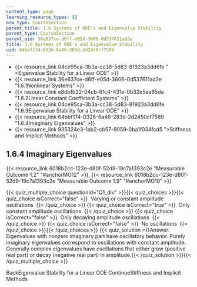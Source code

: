 ```yaml
---
content_type: page
learning_resource_types: []
ocw_type: CourseSection
parent_title: 1.6 Systems of ODE's and Eigenvalue Stability
parent_type: CourseSection
parent_uid: 36e637ce-d6ff-e05d-3606-0d537611ad2e
title: 1.6 Systems of ODE's and Eigenvalue Stability
uid: 64bbf174-0326-6a46-283d-2d2450cf7589
---
```


*   {{< resource_link 04ce95ca-3b3a-cc38-5d83-81923a3dd6fe "\<Eigenvalue Stability for a Linear ODE" >}}
*   {{< resource_link 36e637ce-d6ff-e05d-3606-0d537611ad2e "1.6.1Nonlinear Systems" >}}
*   {{< resource_link e8dbfb22-04cb-6fc4-431e-0b32e5ea65da "1.6.2Linear Constant Coefficient Systems" >}}
*   {{< resource_link 04ce95ca-3b3a-cc38-5d83-81923a3dd6fe "1.6.3Eigenvalue Stability for a Linear ODE" >}}
*   {{< resource_link 64bbf174-0326-6a46-283d-2d2450cf7589 "1.6.4Imaginary Eigenvalues" >}}
*   {{< resource_link 935324e3-1ab2-cb57-9059-0ba1f034fcd5 "\>Stiffness and Implicit Methods" >}}

1.6.4 Imaginary Eigenvalues
---------------------------

{{< resource_link 6018b2cc-123e-d80f-52d9-19c7a1393c2e "Measurable Outcome 1.2" "#anchorMO12" >}}, {{< resource_link 6018b2cc-123e-d80f-52d9-19c7a1393c2e "Measurable Outcome 1.9" "#anchorMO19" >}} 

{{< quiz_multiple_choice questionId="Q1_div" >}}{{< quiz_choices >}}{{< quiz_choice isCorrect="false" >}}&nbsp; Varying or constant amplitude oscillations &nbsp;{{< /quiz_choice >}}
{{< quiz_choice isCorrect="true" >}}&nbsp; Only constant amplitude oscillations &nbsp;{{< /quiz_choice >}}
{{< quiz_choice isCorrect="false" >}}&nbsp; Only decaying amplitude oscillations &nbsp;{{< /quiz_choice >}}
{{< quiz_choice isCorrect="false" >}}&nbsp; No oscillations &nbsp;{{< /quiz_choice >}}{{< /quiz_choices >}}
{{< quiz_solution >}}Answer: Eigenvalues with nonzero imaginary part have oscillatory behavior. Purely imaginary eigenvalues correspond to oscillations with constant amplitude. Generally complex eigenvalues have oscillations that either grow (positive real part) or decay (negative real part) in amplitude.{{< /quiz_solution >}}{{< /quiz_multiple_choice >}}

BackEigenvalue Stability for a Linear ODE ContinueStiffness and Implicit Methods